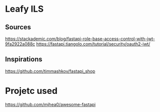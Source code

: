 # Leafy ILS

##

## Sources

https://stackademic.com/blog/fastapi-role-base-access-control-with-jwt-9fa2922a088c
https://fastapi.tiangolo.com/tutorial/security/oauth2-jwt/

## Inspirations

https://github.com/timmashkov/fastapi_shop

# Projetc used

https://github.com/mjhea0/awesome-fastapi


